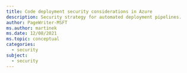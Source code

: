 ```yaml
---
title: Code deployment security considerations in Azure
description: Security strategy for automated deployment pipelines.
author: PageWriter-MSFT
ms.author: martinek
ms.date: 12/08/2021
ms.topic: conceptual
categories:
  - security
subject:
  - security
---
```

